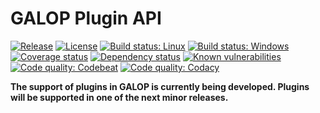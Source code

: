 # GALOP Plugin API

[![Release](https://img.shields.io/github/release/galop-proxy/plugin-api.svg)](https://github.com/galop-proxy/plugin-api/releases)
[![License](https://img.shields.io/github/license/galop-proxy/plugin-api.svg)](https://github.com/galop-proxy/plugin-api/blob/master/LICENSE)
[![Build status: Linux](https://travis-ci.org/galop-proxy/plugin-api.svg?branch=master)](https://travis-ci.org/galop-proxy/plugin-api)
[![Build status: Windows](https://ci.appveyor.com/api/projects/status/bdaq7ncw6e23g5ga?svg=true)](https://ci.appveyor.com/project/SebastianSchmidt/plugin-api)
[![Coverage status](https://coveralls.io/repos/github/galop-proxy/plugin-api/badge.svg?branch=master)](https://coveralls.io/github/galop-proxy/plugin-api?branch=master)
[![Dependency status](https://www.versioneye.com/user/projects/5964fca2368b0800517b683c/badge.svg)](https://www.versioneye.com/user/projects/5964fca2368b0800517b683c)
[![Known vulnerabilities](https://snyk.io/test/github/galop-proxy/plugin-api/badge.svg)](https://snyk.io/test/github/galop-proxy/plugin-api)
[![Code quality: Codebeat](https://codebeat.co/badges/fde091dc-46a0-44bc-8742-26230b7ee612)](https://codebeat.co/projects/github-com-galop-proxy-plugin-api-master)
[![Code quality: Codacy](https://api.codacy.com/project/badge/Grade/d5bf6df6d0574bd3b764ee64f66b9f65)](https://www.codacy.com/app/SebastianSchmidt/plugin-api?utm_source=github.com&amp;utm_medium=referral&amp;utm_content=galop-proxy/plugin-api&amp;utm_campaign=Badge_Grade)

**The support of plugins in GALOP is currently being developed.
Plugins will be supported in one of the next minor releases.**

